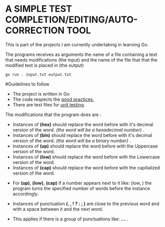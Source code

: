 A SIMPLE TEST COMPLETION/EDITING/AUTO-CORRECTION TOOL 
=============

This is part of the projects I am currently undertaking in learning Go.

The programs receives as arguments the name of a file containing a text that needs modifications (the input) and the name of the file that that the modified text is placed in (the output)

`go run . input.txt output.txt`

#Guidelines to follow

- The project is written in Go
- The code respects the [good practices.](https://learn.zone01kisumu.ke/git/root/public/src/branch/master/subjects/good-practices/README.md)
- There are test files for [unit testing](https://go.dev/doc/tutorial/add-a-test).

The modifications that the program does are :
 + Instances of **(hex)** should replace the word before with it's decimal version of the word. *(the word will be a hexadecimal number)* . 
 + Instances of **(bin)** should replace the word before with it's decimal version of the word. *(the word will be a binary number)* . 
 + Instances of **(up)** should replace the word before with the Uppercase version of the word. 
 + Instances of **(low)** should replace the word before with the Lowercase version of the word. 
 + Instances of **(cap)** should replace the word before with the capitalized version of the word. 
 * For **(up)**, **(low)**, **(cap)** if a number appears next to it like: (low, <number>) the program turns the specified number of words before the instance accordingly.
 + Instances of punctuation **(. , ! ? : ; )** are close to the previous word and with a space between it and the next word.
 * This applies if there is a group of punctuations like: **...** .

